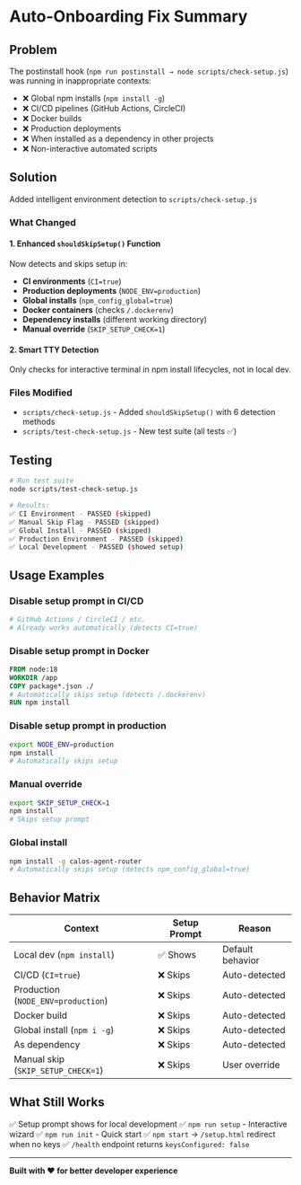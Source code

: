 # Auto-Onboarding Fix Summary

## Problem
The postinstall hook (`npm run postinstall → node scripts/check-setup.js`) was running in inappropriate contexts:
- ❌ Global npm installs (`npm install -g`)
- ❌ CI/CD pipelines (GitHub Actions, CircleCI)
- ❌ Docker builds
- ❌ Production deployments
- ❌ When installed as a dependency in other projects
- ❌ Non-interactive automated scripts

## Solution
Added intelligent environment detection to `scripts/check-setup.js`

### What Changed

#### 1. Enhanced `shouldSkipSetup()` Function
Now detects and skips setup in:
- **CI environments** (`CI=true`)
- **Production deployments** (`NODE_ENV=production`)
- **Global installs** (`npm_config_global=true`)
- **Docker containers** (checks `/.dockerenv`)
- **Dependency installs** (different working directory)
- **Manual override** (`SKIP_SETUP_CHECK=1`)

#### 2. Smart TTY Detection
Only checks for interactive terminal in npm install lifecycles, not in local dev.

### Files Modified
- `scripts/check-setup.js` - Added `shouldSkipSetup()` with 6 detection methods
- `scripts/test-check-setup.js` - New test suite (all tests ✅)

## Testing

```bash
# Run test suite
node scripts/test-check-setup.js

# Results:
✅ CI Environment - PASSED (skipped)
✅ Manual Skip Flag - PASSED (skipped)
✅ Global Install - PASSED (skipped)
✅ Production Environment - PASSED (skipped)
✅ Local Development - PASSED (showed setup)
```

## Usage Examples

### Disable setup prompt in CI/CD
```yaml
# GitHub Actions / CircleCI / etc.
# Already works automatically (detects CI=true)
```

### Disable setup prompt in Docker
```dockerfile
FROM node:18
WORKDIR /app
COPY package*.json ./
# Automatically skips setup (detects /.dockerenv)
RUN npm install
```

### Disable setup prompt in production
```bash
export NODE_ENV=production
npm install
# Automatically skips setup
```

### Manual override
```bash
export SKIP_SETUP_CHECK=1
npm install
# Skips setup prompt
```

### Global install
```bash
npm install -g calos-agent-router
# Automatically skips setup (detects npm_config_global=true)
```

## Behavior Matrix

| Context | Setup Prompt | Reason |
|---------|-------------|--------|
| Local dev (`npm install`) | ✅ Shows | Default behavior |
| CI/CD (`CI=true`) | ❌ Skips | Auto-detected |
| Production (`NODE_ENV=production`) | ❌ Skips | Auto-detected |
| Docker build | ❌ Skips | Auto-detected |
| Global install (`npm i -g`) | ❌ Skips | Auto-detected |
| As dependency | ❌ Skips | Auto-detected |
| Manual skip (`SKIP_SETUP_CHECK=1`) | ❌ Skips | User override |

## What Still Works

✅ Setup prompt shows for local development
✅ `npm run setup` - Interactive wizard
✅ `npm run init` - Quick start
✅ `npm start` → `/setup.html` redirect when no keys
✅ `/health` endpoint returns `keysConfigured: false`

---

**Built with ❤️ for better developer experience**
